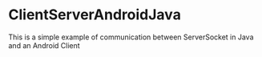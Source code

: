 # ClientServerAndroidJava
This is a simple example of communication between ServerSocket in Java and an Android Client
